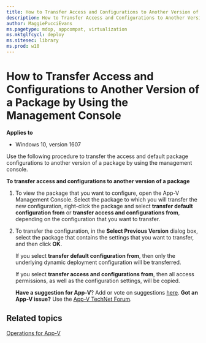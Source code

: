 ```yaml
---
title: How to Transfer Access and Configurations to Another Version of a Package by Using the Management Console (Windows 10)
description: How to Transfer Access and Configurations to Another Version of a Package by Using the Management Console
author: MaggiePucciEvans
ms.pagetype: mdop, appcompat, virtualization
ms.mktglfcycl: deploy
ms.sitesec: library
ms.prod: w10
---
```



# How to Transfer Access and Configurations to Another Version of a Package by Using the Management Console

**Applies to**
-   Windows 10, version 1607

Use the following procedure to transfer the access and default package configurations to another version of a package by using the management console.

**To transfer access and configurations to another version of a package**

1.  To view the package that you want to configure, open the App-V Management Console. Select the package to which you will transfer the new configuration, right-click the package and select **transfer default configuration from** or **transfer access and configurations from**, depending on the configuration that you want to transfer.

2.  To transfer the configuration, in the **Select Previous Version** dialog box, select the package that contains the settings that you want to transfer, and then click **OK**.

    If you select **transfer default configuration from**, then only the underlying dynamic deployment configuration will be transferred.

    If you select **transfer access and configurations from**, then all access permissions, as well as the configuration settings, will be copied.

    **Have a suggestion for App-V**? Add or vote on suggestions [here](http://appv.uservoice.com/forums/280448-microsoft-application-virtualization). **Got an App-V issue?** Use the [App-V TechNet Forum](https://social.technet.microsoft.com/Forums/en-US/home?forum=mdopappv).

## Related topics


[Operations for App-V](appv-operations.md)

 

 






